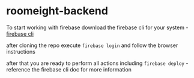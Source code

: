 # roomeight-backend

To start working with firebase download the firebase cli for your system - [firebase cli](https://firebase.google.com/docs/cli/)

after cloning the repo execute `firebase login` and follow the browser instructions

after that you are ready to perform all actions including `firebase deploy` - reference the firebase cli doc for more information
